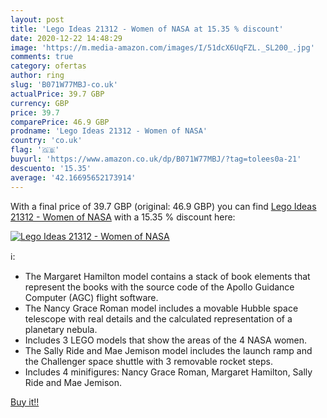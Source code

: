```yaml
---
layout: post
title: 'Lego Ideas 21312 - Women of NASA at 15.35 % discount'
date: 2020-12-22 14:48:29
image: 'https://m.media-amazon.com/images/I/51dcX6UqFZL._SL200_.jpg'
comments: true
category: ofertas
author: ring
slug: 'B071W77MBJ-co.uk'
actualPrice: 39.7 GBP
currency: GBP
price: 39.7
comparePrice: 46.9 GBP
prodname: 'Lego Ideas 21312 - Women of NASA'
country: 'co.uk'
flag: '🇬🇧'
buyurl: 'https://www.amazon.co.uk/dp/B071W77MBJ/?tag=tolees0a-21'
descuento: '15.35'
average: '42.16695652173914'
---
```


With a final price of 39.7 GBP (original: 46.9 GBP) you can find [Lego Ideas 21312 - Women of NASA](https://www.amazon.co.uk/dp/B071W77MBJ/?tag=tolees0a-21) with a  15.35 % discount here:

[![Lego Ideas 21312 - Women of NASA](https://m.media-amazon.com/images/I/51dcX6UqFZL._SL200_.jpg)](https://www.amazon.co.uk/dp/B071W77MBJ/?tag=tolees0a-21)

ℹ️:

- The Margaret Hamilton model contains a stack of book elements that represent the books with the source code of the Apollo Guidance Computer (AGC) flight software.
- The Nancy Grace Roman model includes a movable Hubble space telescope with real details and the calculated representation of a planetary nebula.
- Includes 3 LEGO models that show the areas of the 4 NASA women.
- The Sally Ride and Mae Jemison model includes the launch ramp and the Challenger space shuttle with 3 removable rocket steps.
- Includes 4 minifigures: Nancy Grace Roman, Margaret Hamilton, Sally Ride and Mae Jemison.

[Buy it!!](https://www.amazon.co.uk/dp/B071W77MBJ/?tag=tolees0a-21)
